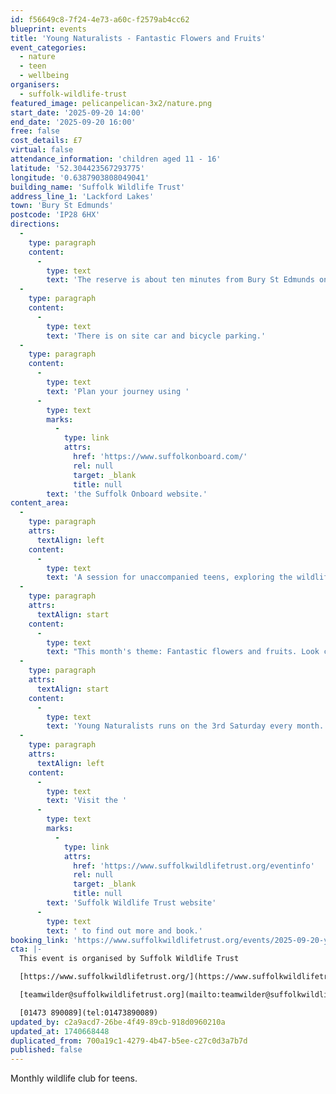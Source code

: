 ```yaml
---
id: f56649c8-7f24-4e73-a60c-f2579ab4cc62
blueprint: events
title: 'Young Naturalists - Fantastic Flowers and Fruits'
event_categories:
  - nature
  - teen
  - wellbeing
organisers:
  - suffolk-wildlife-trust
featured_image: pelicanpelican-3x2/nature.png
start_date: '2025-09-20 14:00'
end_date: '2025-09-20 16:00'
free: false
cost_details: £7
virtual: false
attendance_information: 'children aged 11 - 16'
latitude: '52.304423567293775'
longitude: '0.6387903808049041'
building_name: 'Suffolk Wildlife Trust'
address_line_1: 'Lackford Lakes'
town: 'Bury St Edmunds'
postcode: 'IP28 6HX'
directions:
  -
    type: paragraph
    content:
      -
        type: text
        text: 'The reserve is about ten minutes from Bury St Edmunds on the A1101, Bury to Mildenhall Road.'
  -
    type: paragraph
    content:
      -
        type: text
        text: 'There is on site car and bicycle parking.'
  -
    type: paragraph
    content:
      -
        type: text
        text: 'Plan your journey using '
      -
        type: text
        marks:
          -
            type: link
            attrs:
              href: 'https://www.suffolkonboard.com/'
              rel: null
              target: _blank
              title: null
        text: 'the Suffolk Onboard website.'
content_area:
  -
    type: paragraph
    attrs:
      textAlign: left
    content:
      -
        type: text
        text: 'A session for unaccompanied teens, exploring the wildlife of the reserve, with trails, activities, games and crafts. Whether you know your greenfinches from your goldfinches or are just keen to get started, come along to learn about our weird and wonderful natural world, brush up your I.D skills, meet new friends and take action for nature.'
  -
    type: paragraph
    attrs:
      textAlign: start
    content:
      -
        type: text
        text: "This month's theme: Fantastic flowers and fruits. Look closer at flowers and fruit than you ever have before with our portable microscopes and make your own compostable flower pot to take home."
  -
    type: paragraph
    attrs:
      textAlign: start
    content:
      -
        type: text
        text: 'Young Naturalists runs on the 3rd Saturday every month.'
  -
    type: paragraph
    attrs:
      textAlign: left
    content:
      -
        type: text
        text: 'Visit the '
      -
        type: text
        marks:
          -
            type: link
            attrs:
              href: 'https://www.suffolkwildlifetrust.org/eventinfo'
              rel: null
              target: _blank
              title: null
        text: 'Suffolk Wildlife Trust website'
      -
        type: text
        text: ' to find out more and book.'
booking_link: 'https://www.suffolkwildlifetrust.org/events/2025-09-20-young-naturalists-fantastic-flowers-and-fruits'
cta: |-
  This event is organised by Suffolk Wildlife Trust

  [https://www.suffolkwildlifetrust.org/](https://www.suffolkwildlifetrust.org/)

  [teamwilder@suffolkwildlifetrust.org](mailto:teamwilder@suffolkwildlifetrust.org)

  [01473 890089](tel:01473890089)
updated_by: c2a9acd7-26be-4f49-89cb-918d0960210a
updated_at: 1740668448
duplicated_from: 700a19c1-4279-4b47-b5ee-c27c0d3a7b7d
published: false
---
```

Monthly wildlife club for teens.